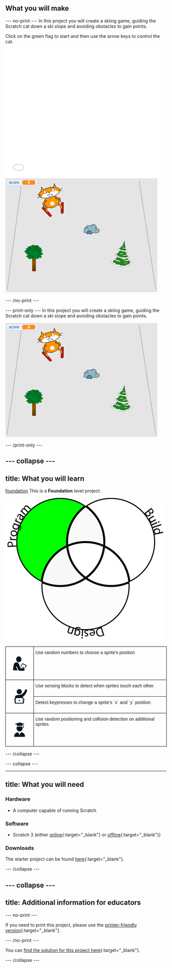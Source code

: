 ## What you will make

--- no-print ---
In this project you will create a skiing game, guiding the Scratch cat down a ski slope and avoiding obstacles to gain points.

Click on the green flag to start and then use the arrow keys to control the cat.
<div class="scratch-preview">
  <iframe allowtransparency="true" width="485" height="402" src="//scratch.mit.edu/projects/embed/281116583/?autostart=false" frameborder="0" scrolling="no"></iframe>
  <img src="images/skiing-final.png">
</div>

--- /no-print ---

--- print-only ---
In this project you will create a skiing game, guiding the Scratch cat down a ski slope and avoiding obstacles to gain points.

![complete project](images/skiing-final.png)

--- /print-only ---

--- collapse ---
---
title: What you will learn
---

[foundation](images/foundation.png)
This is a **Foundation** level project.

![curriculum](images/curriculum.png)

<html>
<style type="text/css">
.tg  {border-collapse:collapse;border-spacing:0;}
.tg td{font-family:Arial, sans-serif;font-size:14px;padding:10px 5px;border-style:solid;border-width:1px;overflow:hidden;word-break:normal;border-color:black;}
.tg th{font-family:Arial, sans-serif;font-size:14px;font-weight:normal;padding:10px 5px;border-style:solid;border-width:1px;overflow:hidden;word-break:normal;border-color:black;}
.tg .tg-73oq{border-color:#000000;text-align:left;vertical-align:top}
</style>
<table class="tg">
  <tr>
    <td class="tg-73oq"><img src="images/guided.png" width="80" height="80"></td>
    <td class="tg-73oq">Use random numbers to choose a sprite's position</td>
  </tr>
  <tr>
    <td class="tg-73oq" rowspan="2"><img src="images/assisted.png" width="80" height="80"></td>
    <td class="tg-73oq">Use sensing blocks to detect when sprites touch each other.</td>
  </tr>
  <tr>
  <td class="tg-73oq">Detect keypresses to change a sprite's `x` and `y` position</td>
  </tr>
  <tr>
    <td class="tg-73oq"><img src="images/independent.png" width="80" height="80"></td>
    <td class="tg-73oq">Use random positioning and collision detection on additional sprites</td>
  </tr>
</table>
</html>















--- /collapse ---

--- collapse ---

---
title: What you will need
---

### Hardware

+ A computer capable of running Scratch

### Software

+ Scratch 3 (either [online](http://rpf.io/scratchon){:target="_blank"} or [offline](http://rpf.io/scratchoff){:target="_blank"})

### Downloads

The starter project can be found [here](http://rpf.io/p/en/scratch-cat-goes-skiing-go){:target="_blank"}.

--- /collapse ---

--- collapse ---
---
title: Additional information for educators
---

--- no-print ---

If you need to print this project, please use the [printer-friendly version](https://projects.raspberrypi.org/en/projects/scratch-cat-goes-skiing/print){:target="_blank"}.

--- /no-print ---

You can [find the solution for this project here](http://rpf.io/p/en/scratch-cat-goes-skiing-get){:target="_blank"}.

--- /collapse ---
